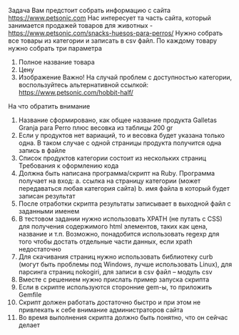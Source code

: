 Задача
Вам предстоит собрать информацию с сайта https://www.petsonic.com
Нас интересует та часть сайта, который занимается продажей товаров для животных -
https://www.petsonic.com/snacks-huesos-para-perros/
Нужно собрать все товары из категории и записать в csv файл.
По каждому товару нужно собрать три параметра
1. Полное название товара
2. Цену
3. Изображение
Важно! На случай проблем с доступностью категории, воспользуйтесь альтернативной
ссылкой: https://www.petsonic.com/hobbit-half/

На что обратить внимание
1. Название сформировано, как общее название продукта Galletas Granja para Perro плюс
весовка из таблицы 200 gr
2. Если у продуктов нет вариаций, то и весовка будет указана только одна. В таком случае
с одной страницы продукта получится одна запись в файле
3. Список продуктов категории состоит из нескольких страниц
Требования к оформлению кода
1. Должна быть написана программа/скрипт на Ruby. Программа получает на вход:
a. ссылка на страницу категории (может передаваться любая категория сайта)
b. имя файла в который будет записан результат
2. После отработки скрипта результаты записывает в выходной файл с заданными именем
3. В тестовом задании нужно использовать XPATH (не путать с CSS) для получения
содержимого html элементов, таких как цена, название и т.п. Возможно, понадобится
использовать regexp для того чтобы достать отдельные части данных, если xpath
недостаточно
4. Для скачивания страниц нужно использовать библиотеку curb (могут быть проблемы
под Windows, лучше использовать Linux), для парсинга страниц nokogiri, для записи в
csv файл – модуль csv
5. Вместе с решением нужно прислать пример запуска скрипта
6. Если в скрипте используются сторонние gem-ы, то приложить Gemfile
7. Скрипт должен работать достаточно быстро и при этом не привлекать к себе внимание
администраторов сайта
8. Во время выполнения скрипта должно быть понятно, что он сейчас делает